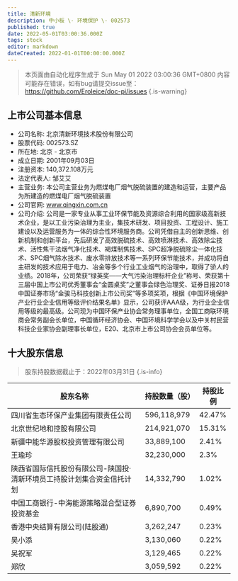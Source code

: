 ```yaml
---
title: 清新环境
description: 中小板 \- 环境保护 \- 002573
published: true
date: 2022-05-01T03:00:36.000Z
tags: stock
editor: markdown
dateCreated: 2022-01-01T00:00:00.000Z
---
```


> 本页面由自动化程序生成于 Sun May 01 2022 03:00:36 GMT+0800
> 内容可能存在错误，如有bug请提交issue至：https://github.com/Eroleice/doc-pi/issues
{.is-warning}

## 上市公司基本信息
- 公司名称: 北京清新环境技术股份有限公司
- 股票代码: 002573.SZ
- 所在地: 北京 - 北京市
- 成立日期: 2001年09月03日
- 注册资本: 140,372.108万元
- 法定代表人: 邹艾艾
- 主营业务: 本公司主营业务为燃煤电厂烟气脱硫装置的建造和运营，主要产品为所建造的燃煤电厂烟气脱硫装置
- 公司官网: www.qingxin.com.cn
- 公司介绍: 公司是一家专业从事工业环保节能及资源综合利用的国家级高新技术企业，是以工业污染治理为主业，集技术研发、项目投资、工程设计、施工建设以及运营服务为一体的综合性环境服务商。公司凭借自主的创新思维、创新机制和创新平台，先后研发了高效脱硫技术、高效喷淋技术、高效除尘技术、活性焦干法烟气净化技术、褐煤制焦技术、SPC超净脱硫除尘一体化技术、SPC烟气除水技术、废水零排放技术等一系列环保节能技术，并成功将自主研发的技术应用于电力、冶金等多个行业工业烟气的治理中，取得了骄人的业绩。2018年，公司荣获“绿英奖——大气污染治理标杆企业”称号、荣获第十三届中国上市公司优秀董事会“金圆桌奖”之董事会绿色治理奖、证券日报2018中国证券市场“金骏马科技创新上市公司奖”等多项奖项，根据《中国环境保护产业行业企业信用等级评价结果名单》显示，公司获评AAA级，为行业企业信用等级的最高级。公司现为中国环保产业协会常务理事单位，全国工商联环境商会常务副会长单位，中国循环经济协会、中国环境科学学会以及中关村民营科技企业家协会副理事长单位，E20、北京市上市公司协会会员单位等。


## 十大股东信息
> 股东持股数据截止于：2022年03月31日
{.is-info}

| 股东名称 | 持股数量（股） | 持股比例 |
| --- | --- | --- |
| 四川省生态环保产业集团有限责任公司 | 596,118,979 | 42.47% |
| 北京世纪地和控股有限公司 | 214,921,070 | 15.31% |
| 新疆中能华源股权投资管理有限公司 | 33,889,100 | 2.41% |
| 王瑜珍 | 32,230,000 | 2.3% |
| 陕西省国际信托股份有限公司-陕国投·清新环境员工持股计划集合资金信托计划 | 14,332,790 | 1.02% |
| 中国工商银行-中海能源策略混合型证券投资基金 | 6,890,700 | 0.49% |
| 香港中央结算有限公司(陆股通) | 3,262,247 | 0.23% |
| 吴小添 | 3,130,060 | 0.22% |
| 吴祝军 | 3,129,465 | 0.22% |
| 郑欣 | 3,059,592 | 0.22% |




